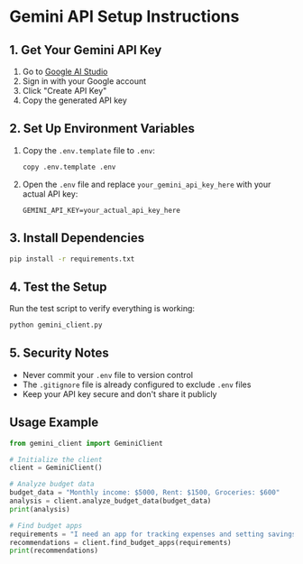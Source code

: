 # Gemini API Setup Instructions

## 1. Get Your Gemini API Key

1. Go to [Google AI Studio](https://makersuite.google.com/app/apikey)
2. Sign in with your Google account
3. Click "Create API Key"
4. Copy the generated API key

## 2. Set Up Environment Variables

1. Copy the `.env.template` file to `.env`:
   ```bash
   copy .env.template .env
   ```

2. Open the `.env` file and replace `your_gemini_api_key_here` with your actual API key:
   ```
   GEMINI_API_KEY=your_actual_api_key_here
   ```

## 3. Install Dependencies

```bash
pip install -r requirements.txt
```

## 4. Test the Setup

Run the test script to verify everything is working:

```bash
python gemini_client.py
```

## 5. Security Notes

- Never commit your `.env` file to version control
- The `.gitignore` file is already configured to exclude `.env` files
- Keep your API key secure and don't share it publicly

## Usage Example

```python
from gemini_client import GeminiClient

# Initialize the client
client = GeminiClient()

# Analyze budget data
budget_data = "Monthly income: $5000, Rent: $1500, Groceries: $600"
analysis = client.analyze_budget_data(budget_data)
print(analysis)

# Find budget apps
requirements = "I need an app for tracking expenses and setting savings goals"
recommendations = client.find_budget_apps(requirements)
print(recommendations)
```
